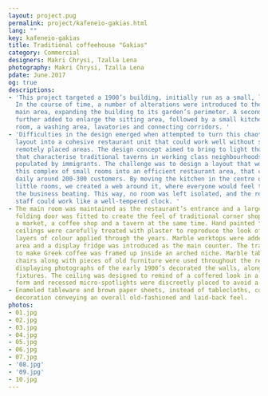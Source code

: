 ```yaml
---
layout: project.pug
permalink: project/kafeneio-gakias.html
lang: ""
key: kafeneio-gakias
title: Traditional coffeehouse "Gakias"
category: Commercial
designers: Makri Chrysi, Tzalla Lena
photography: Makri Chrysi, Tzalla Lena
pdate: June.2017
og: true
descriptions:
- 'This project targeted a 1900’s building, initially run as a small, low-key tavern.
  In the course of time, a number of alterations were introduced to the pre-existing
  main area, expanding the building to its garden’s perimeter. A secondary room was
  further added to enlarge the sitting area, followed by a small kitchen, a storage
  room, a washing area, lavatories and connecting corridors. '
- 'Difficulties in the design emerged when attempted to turn this chaotic and unorthodox
  layout into a cohesive restaurant unit that could work well without secluding the
  remotely placed areas. The design concept aimed to bring to light those qualities
  that characterise traditional taverns in working class neighbourhoods, initially
  populated by immigrants. The challenge was to design a layout that would transform
  this complex of small rooms into an efficient restaurant area, that could serve
  daily around 200-300 customers. By moving the kitchen in the centre of the multiple
  little rooms, we created a web around it, where everyone would feel the heart of
  the business beating. This way, no room was left isolated, and the restaurant’s
  staff could work like a well-tempered clock. '
- The main room was maintained as the restaurant’s entrance and a large custom designed
  folding door was fitted to create the feel of traditional corner shops simulating
  a market, a coffee shop and a tavern at the same time. Hand painted furniture and
  ceilings were carefully treated with plaster to reproduce the look of the multiple
  layers of colour applied through the years. Marble worktops were added to the pantry
  area and a display fridge was introduced as the main counter. The traditional stove
  to make Greek coffee was framed up inside an arched niche. Marble tables and wooden
  chairs along with pieces of old furniture were used throughout the restaurant. Frames
  displaying photographs of the early 1900’s decorated the walls, along with porcelain
  fixtures. The ceiling was designed to remind of a coffered look in a simplistic
  form and recessed micro-spotlights were discreetly placed to avoid a glare effect.
- Enameled tableware and brown paper sheets, instead of tablecloths, completed the
  decoration conveying an overall old-fashioned and laid-back feel.
photos:
- 01.jpg
- 02.jpg
- 03.jpg
- 04.jpg
- 05.jpg
- 06.jpg
- 07.jpg
- '08.jpg'
- '09.jpg'
- 10.jpg
---
```

